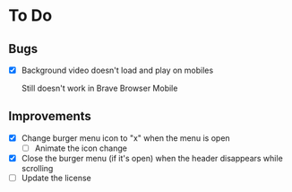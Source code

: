 # To Do

## Bugs

- [x] Background video doesn't load and play on mobiles

  Still doesn't work in Brave Browser Mobile

## Improvements

- [x] Change burger menu icon to "x" when the menu is open
  - [ ] Animate the icon change
- [x] Close the burger menu (if it's open) when the header disappears while scrolling
- [ ] Update the license
